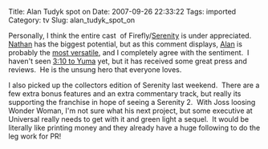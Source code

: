 Title: Alan Tudyk spot on
Date: 2007-09-26 22:33:22
Tags: imported
Category: tv
Slug: alan_tudyk_spot_on

Personally, I think the entire cast  of Firefly/<a href="http://www.imdb.com/title/tt0379786/">Serenity</a> is under appreciated.  <a href="http://www.imdb.com/name/nm0277213/">Nathan</a> has the biggest potential, but as this comment displays, <a href="http://www.imdb.com/name/nm0876138/">Alan</a> is probably the <a href="http://www.filmwad.com/the-alan-tudyk-effect-4621-p.html">most versatile</a>, and I completely agree with the sentiment.  I haven't seen <a href="http://www.imdb.com/title/tt0381849/">3:10 to Yuma</a> yet, but it has received some great press and reviews.  He is the unsung hero that everyone loves.

I also picked up the collectors edition of Serenity last weekend.  There are a few extra bonus features and an extra commentary track, but really its supporting the franchise in hope of seeing a Serenity 2.  With Joss loosing Wonder Woman, I'm not sure what his next project, but some executive at Universal really needs to get with it and green light a sequel.  It would be literally like printing money and they already have a huge following to do the leg work for PR!
